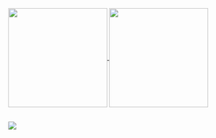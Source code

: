 <a href="https://github.com/anuraghazra/github-readme-stats">
  <img height=200 align="center" src="https://github-readme-stats.vercel.app/api?username=Josehpequeno&theme=transparent&show_icons=true&include_all_commits=true&count_private=true&bg_color=002236&text_color=cad3f5&icon_color=c6a0f6&title_color=8bd5ca" />
</a>
<a href="https://github.com/anuraghazra/convoychat">
  <img height=200 align="center" src="https://github-readme-stats.vercel.app/api/top-langs?username=Josehpequeno&bg_color=002236&text_color=cad3f5&icon_color=c6a0f6&title_color=8bd5ca&langs_count=10&hide=handlebars,HTML,css,shell&layout=compact&card_width=320" />
</a>

##

<div style="color:#ffffff">
  <a href="https://www.linkedin.com/in/hicarojose/" target="_blank"><img src="https://img.shields.io/badge/-LinkedIn-white?style=for-the-badge&logo=linkedin&logoColor=ffffff&labelColor=002236&color=192432" target="_blank"></a>
</div>
